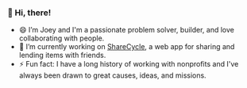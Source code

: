 ### 👋 Hi, there!
- 😄 I’m Joey and I'm a passionate problem solver, builder, and love collaborating with people.
- 🔭 I’m currently working on [ShareCycle]([url](https://github.com/joey-cheng-codes/sharecycle)), a web app for sharing and lending items with friends.
- ⚡ Fun fact: I have a long history of working with nonprofits and I've always been drawn to great causes, ideas, and missions.
